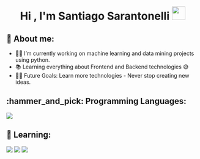 <h1 align="center"><b>Hi , I'm Santiago Sarantonelli </b><img src="https://media.giphy.com/media/hvRJCLFzcasrR4ia7z/giphy.gif" width="35"></h1>

  ## 💬 About me:
  
- 👨‍💻 I’m currently working on machine learning and data mining projects using python.
- 📚 Learning everything about Frontend and Backend technologies 😅
- 💪🏼 Future Goals: Learn more technologies - Never stop creating new ideas.
##

<h2>:hammer_and_pick: Programming Languages:</h2>
<p>
<div>
  <img src="https://img.shields.io/badge/-Python-98b982?style=for-the-badge&logo=python&logoColor=98b982&labelColor=282828">
</div>
</p>

<h2>🌱 Learning:</h2>

<p>
<div>
  <img src="https://img.shields.io/badge/-HTML-c58545?style=for-the-badge&logo=html5&logoColor=c58545&labelColor=282828">
  <img src="https://img.shields.io/badge/-CSS-d1a01f?style=for-the-badge&logo=css3&logoColor=ffffff&labelColor=282828">
  <img src="https://img.shields.io/badge/-JavaScript-e4d04b?style=for-the-badge&logo=javascript&logoColor=e4d04b&labelColor=282828">
</div>
</p>
